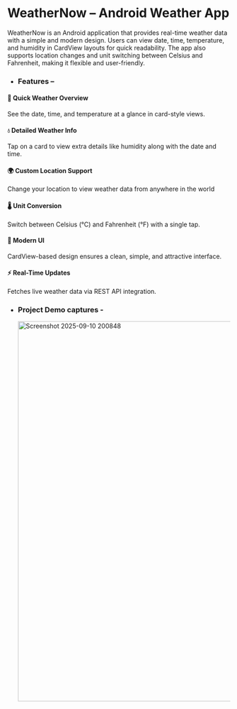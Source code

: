 # **WeatherNow – Android Weather App**

WeatherNow is an Android application that provides real-time weather data with a simple and modern design. Users can view date, time, temperature, and humidity in CardView layouts for quick readability. The app also supports location changes and unit switching between Celsius and Fahrenheit, making it flexible and user-friendly.
* ### Features –
 #### 📅 Quick Weather Overview
  See the date, time, and temperature at a glance in card-style views.
 #### 💧 Detailed Weather Info
  Tap on a card to view extra details like humidity along with the date and time.
 #### 🌍 Custom Location Support
  Change your location to view weather data from anywhere in the world
 #### 🌡️ Unit Conversion
  Switch between Celsius (°C) and Fahrenheit (°F) with a single tap.
 #### 🎨 Modern UI
  CardView-based design ensures a clean, simple, and attractive interface.
 #### ⚡ Real-Time Updates
  Fetches live weather data via REST API integration.

* ### Project Demo captures -
  <img width="667" height="857" alt="Screenshot 2025-09-10 200848" src="https://github.com/user-attachments/assets/8be39d46-377e-4551-9563-eba74ba37bdd" />
